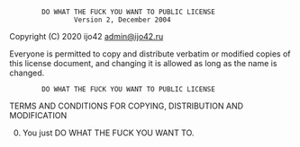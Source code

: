             DO WHAT THE FUCK YOU WANT TO PUBLIC LICENSE
                    Version 2, December 2004

 Copyright (C) 2020 ijo42 <admin@ijo42.ru>

 Everyone is permitted to copy and distribute verbatim or modified
 copies of this license document, and changing it is allowed as long
 as the name is changed.

            DO WHAT THE FUCK YOU WANT TO PUBLIC LICENSE
   TERMS AND CONDITIONS FOR COPYING, DISTRIBUTION AND MODIFICATION

  0. You just DO WHAT THE FUCK YOU WANT TO.
